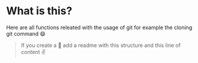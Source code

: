# What is this?

Here are all functions releated with the usage of git for example the cloning git command 😄

> If you create a 📁 add a readme with this structure and this line of content ✌
